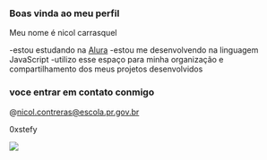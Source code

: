 ### Boas vinda ao meu perfil

Meu nome é nicol carrasquel

-estou estudando na [Alura](https://www.alura.com.br)
-estou me desenvolvendo na linguagem JavaScript
-utilizo esse espaço para minha organização e compartilhamento dos meus projetos desenvolvidos 

### voce entrar em contato conmigo

@nicol.contreras@escola.pr.gov.br

0xstefy

![](https://media1.tenor.com/m/uO37-aKreAEAAAAC/kakashi-naruto.gif)
